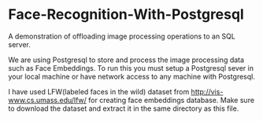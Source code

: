 # Face-Recognition-With-Postgresql
A demonstration of offloading image processing operations to an SQL server.

We are using Postgresql to store and process the image processing data such as Face Embeddings. To run this you must setup a Postgresql sever in your local machine or have network access to any machine with Postgresql.

I have used LFW(labeled faces in the wild) dataset from http://vis-www.cs.umass.edu/lfw/ for creating face embeddings database. Make sure to download the dataset and extract it in the same directory as this file.

